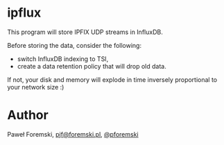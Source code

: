 # ipflux

This program will store IPFIX UDP streams in InfluxDB.

Before storing the data, consider the following:
 * switch InfluxDB indexing to TSI,
 * create a data retention policy that will drop old data.
 
If not, your disk and memory will explode in time inversely proportional to your network size :)

# Author
Paweł Foremski, <pjf@foremski.pl>, [@pforemski](https://twitter.com/pforemski)
